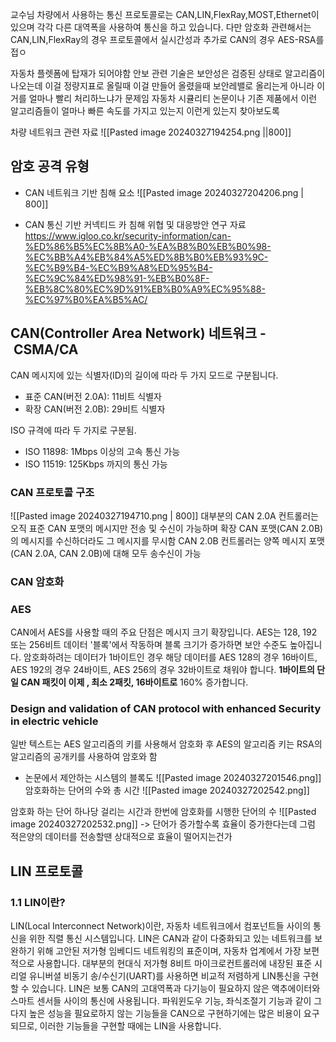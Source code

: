 교수님 차량에서 사용하는 통신 프로토콜로는
CAN,LIN,FlexRay,MOST,Ethernet이 있으며
각각 다른 대역폭을 사용하여 통신을 하고 있습니다. 
다만 암호화 관련해서는 CAN,LIN,FlexRay의 경우 프로토콜에서 실시간성과 
추가로 CAN의 경우 AES-RSA를 접ㅇ


자동차 플렛폼에 탑재가 되어야함
안보 관련 기술은 보안성은 검증된 상태로 알고리즘이 나오는데 이걸 정량지표로 올릴때
이걸 만들어 올렸을때 보안레밸로 올리는게 아니라
이거를 얼마나 빨리 처리하느냐가 문제임
자동차 시큘리티 논문이나 기존 제품에서 이런 알고리즘들이 얼마나 빠른 속도를 가지고 있는지
이런게 있는지 찾아보도록

차량 네트워크 관련 자료 
![[Pasted image 20240327194254.png ||800]]
## 암호 공격 유형

- CAN 네트워크 기반 침해 요소 
![[Pasted image 20240327204206.png | 800]]

-  CAN 통신 기반 커넥티드 카 침해 위협 및 대응방안 연구 자료
https://www.igloo.co.kr/security-information/can-%ED%86%B5%EC%8B%A0-%EA%B8%B0%EB%B0%98-%EC%BB%A4%EB%84%A5%ED%8B%B0%EB%93%9C-%EC%B9%B4-%EC%B9%A8%ED%95%B4-%EC%9C%84%ED%98%91-%EB%B0%8F-%EB%8C%80%EC%9D%91%EB%B0%A9%EC%95%88-%EC%97%B0%EA%B5%AC/
## CAN(**Controller Area Network**) 네트워크  -  CSMA/CA

CAN 메시지에 있는 식별자(ID)의 길이에 따라 두 가지 모드로 구분됩니다.
- 표준 CAN(버전 2.0A): 11비트 식별자
- 확장 CAN(버전 2.0B): 29비트 식별자

ISO 규격에 따라 두 가지로 구분됨.
- ISO 11898: 1Mbps 이상의 고속 통신 가능
- ISO 11519: 125Kbps 까지의 통신 가능

### CAN 프로토콜 구조
![[Pasted image 20240327194710.png | 800]]
대부분의 CAN 2.0A 컨트롤러는 오직 표준 CAN 포맷의 메시지만 전송 및 수신이 가능하며
확장 CAN 포맷(CAN 2.0B)의 메시지를 수신하더라도 그 메시지를 무시함
CAN 2.0B 컨트롤러는 양쪽 메시지 포맷(CAN 2.0A, CAN 2.0B)에 대해 모두 송수신이 가능

### CAN 암호화
### AES
CAN에서 AES를 사용할 때의 주요 단점은 메시지 크기 확장입니다. AES는 128, 192 또는 256비트 데이터 '블록'에서 작동하며 블록 크기가 증가하면 보안 수준도 높아집니다. 암호화하려는 데이터가 1바이트인 경우 해당 데이터를 AES 128의 경우 16바이트, AES 192의 경우 24바이트, AES 256의 경우 32바이트로 채워야 합니다. **1바이트의 단일 CAN 패킷이 이제 , 최소 2패킷, 16바이트로** 160% 증가합니다.

### Design and validation of CAN protocol with enhanced Security in electric vehicle 
일반 텍스트는 AES 알고리즘의 키를 사용해서 암호화 후 AES의 알고리즘 키는 RSA의 알고리즘의 공개키를 사용하여 암호와 함

- 논문에서 제안하는 시스템의 블록도
  ![[Pasted image 20240327201546.png]]
암호화하는 단어의 수와 총 시간 
![[Pasted image 20240327202542.png]]

암호화 하는 단어 하나당 걸리는 시간과 한번에 암호화를 시행한 단어의 수
![[Pasted image 20240327202532.png]]
-> 단어가 증가할수록 효율이 증가한다는데 그럼 적은양의 데이터를 전송할땐 상대적으로 효율이 떨어지는건가

## LIN 프로토콜
### 1.1 LIN이란?
LIN(Local Interconnect Network)이란, 자동차 네트워크에서 컴포넌트들 사이의 통신을 위한 직렬 통신 시스템입니다. LIN은 CAN과 같이 다중화되고 있는 네트워크를 보완하기 위해 고안된 저가형 임베디드 네트워킹의 표준이며, 자동차 업계에서 가장 보편적으로 사용합니다. 대부분의 현대식 저가형 8비트 마이크로컨트롤러에 내장된 표준 시리얼 유니버셜 비동기 송/수신기(UART)를 사용하면 비교적 저렴하게 LIN통신을 구현할 수 있습니다. LIN은 보통 CAN의 고대역폭과 다기능이 필요하지 않은 액추에이터와 스마트 센서들 사이의 통신에 사용됩니다. 파워윈도우 기능, 좌식조절기 기능과 같이 그다지 높은 성능을 필요로하지 않는 기능들을 CAN으로 구현하기에는 많은 비용이 요구되므로, 이러한 기능들을 구현할 때에는 LIN을 사용합니다.